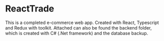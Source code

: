 # ReactTrade
This is a completed e-commerce web app.
Created with React, Typescript and Redux with toolkit. 
Attached can also be found the backend folder, which is created with C# (.Net framework) and the database backup.
